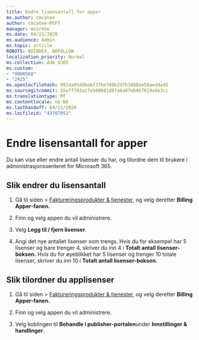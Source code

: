 ```yaml
---
title: Endre lisensantall for apper
ms.author: cmcatee
author: cmcatee-MSFT
manager: mnirkhe
ms.date: 04/21/2020
ms.audience: Admin
ms.topic: article
ROBOTS: NOINDEX, NOFOLLOW
localization_priority: Normal
ms.collection: Adm_O365
ms.custom:
- "9000568"
- "2425"
ms.openlocfilehash: 9914a95ddbebf376e740b2d7b3d88ae58aed4a45
ms.sourcegitcommit: 55eff703a17e500681d8fa6a87eb067019ade3cc
ms.translationtype: MT
ms.contentlocale: nb-NO
ms.lasthandoff: 04/22/2020
ms.locfileid: "43707052"
---
```

# <a name="change-app-license-quantity"></a>Endre lisensantall for apper

Du kan vise eller endre antall lisenser du har, og tilordne dem til brukere i administrasjonssenteret for Microsoft 365. 

## <a name="to-change-license-quantity"></a>Slik endrer du lisensantall

1. Gå til siden > [Faktureringsprodukter & tjenester,](https://go.microsoft.com/fwlink/p/?linkid=842054) og velg deretter **Billing** **Apper-fanen.**

2. Finn og velg appen du vil administrere.  

3. Velg **Legg til / fjern lisenser**.

4. Angi det nye antallet lisenser som trengs. Hvis du for eksempel har 5 lisenser og bare trenger 4, skriver du inn 4 i **Totalt antall lisenser-boksen.** Hvis du for øyeblikket har 5 lisenser og trenger 10 totale lisenser, skriver du inn 10 i **Totalt antall lisenser-boksen.**

## <a name="to-assign-app-licenses"></a>Slik tilordner du applisenser

1. Gå til siden > [Faktureringsprodukter & tjenester,](https://go.microsoft.com/fwlink/p/?linkid=842054) og velg deretter **Billing** **Apper-fanen.**

2. Finn og velg appen du vil administrere.  

3. Velg koblingen til **Behandle i publisher-portalen**under **Innstillinger & handlinger**.
